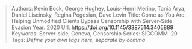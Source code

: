 > Authors: Kevin Bock, George Hughey, Louis-Henri Merino, Tania Arya, Daniel Liscinsky, Regina Pogosian, Dave Levin
> Title: Come as You Are: Helping Unmodified Clients Bypass Censorship with Server-Side Evasion
> Year: 2020
> Url: https://doi.org/10.1145/3387514.3405889
> Keywords: Server-side, Geneva, Censorship
> Series: SIGCOMM '20
> Tags: *Define your own tags here, separate by comma*